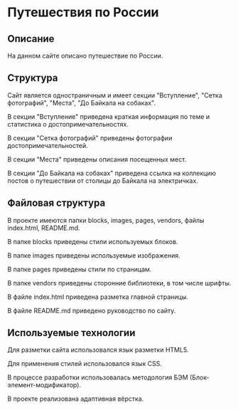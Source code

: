 # Путешествия по России

## Описание
На данном сайте описано путешествие по России.

## Структура
Сайт является одностраничным и имеет секции "Вступление", "Сетка фотографий", "Места", "До Байкала на собаках".

В секции "Вступление" приведена краткая информация по теме и статистика о достопримечательностях.

В секции "Сетка фотографий" приведены фотографии достопримечательностей.

В секции "Места" приведены описания посещенных мест.

В секции "До Байкала на собаках" приведена ссылка на коллекцию постов о путешествии от столицы до Байкала на электричках.

## Файловая структура

В проекте имеются папки blocks, images, pages, vendors, файлы index.html, README.md.

В папке blocks приведены стили используемых блоков.

В папке images приведены используемые изображения.

В папке pages приведены стили по страницам.

В папке vendors приведены сторонние библиотеки, в том числе шрифты.

В файле index.html приведена разметка главной страницы.

В файле README.md приведено руководство по сайту.

## Используемые технологии

Для разметки сайта использовался язык разметки HTML5.

Для применения стилей использовался язык CSS.

В процессе разработки использовалась методология БЭМ (Блок-элемент-модификатор).

В проекте реализована адаптивная вёрстка.
